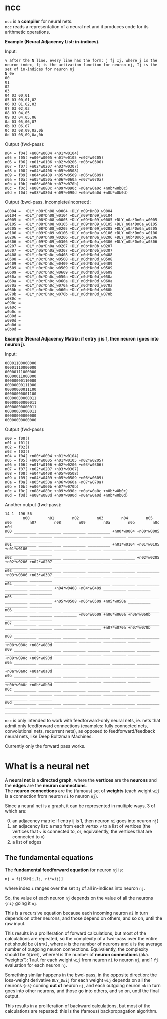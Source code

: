 # ncc

`ncc` is a **compiler** for neural nets.  
`ncc` reads a representation of a neural net and it produces code for its arithmetic operations.  

**Example (Neural Adjacency List: in-indices).**

Input:

```
% after the N line, every line has the form: j fj Ij, where j is the neuron index, fj is the activation function for neuron nj, Ij is the set of in-indices for neuron nj
N 0e
00
01
02
03
04 03 00,01
05 03 00,01,02
06 03 01,02,03
07 03 02,03
08 03 04,05
09 03 04,05,06
0a 03 05,06,07
0b 03 06,07
0c 03 08,09,0a,0b
0d 03 08,09,0a,0b
```

Output (fwd-pass):

```
n04 = f04( +n00*w0004 +n01*w0104)
n05 = f05( +n00*w0005 +n01*w0105 +n02*w0205)
n06 = f06( +n01*w0106 +n02*w0206 +n03*w0306)
n07 = f07( +n02*w0207 +n03*w0307)
n08 = f08( +n04*w0408 +n05*w0508)
n09 = f09( +n04*w0409 +n05*w0509 +n06*w0609)
n0a = f0a( +n05*w050a +n06*w060a +n07*w070a)
n0b = f0b( +n06*w060b +n07*w070b)
n0c = f0c( +n08*w080c +n09*w090c +n0a*w0a0c +n0b*w0b0c)
n0d = f0d( +n08*w080d +n09*w090d +n0a*w0a0d +n0b*w0b0d)
```

Output (bwd-pass, incomplete/incorrect):

```
w0004 =  +DLY_n08*Dn08_w0004 +DLY_n09*Dn09_w0004
w0104 =  +DLY_n08*Dn08_w0104 +DLY_n09*Dn09_w0104
w0005 =  +DLY_n08*Dn08_w0005 +DLY_n09*Dn09_w0005 +DLY_n0a*Dn0a_w0005
w0105 =  +DLY_n08*Dn08_w0105 +DLY_n09*Dn09_w0105 +DLY_n0a*Dn0a_w0105
w0205 =  +DLY_n08*Dn08_w0205 +DLY_n09*Dn09_w0205 +DLY_n0a*Dn0a_w0205
w0106 =  +DLY_n09*Dn09_w0106 +DLY_n0a*Dn0a_w0106 +DLY_n0b*Dn0b_w0106
w0206 =  +DLY_n09*Dn09_w0206 +DLY_n0a*Dn0a_w0206 +DLY_n0b*Dn0b_w0206
w0306 =  +DLY_n09*Dn09_w0306 +DLY_n0a*Dn0a_w0306 +DLY_n0b*Dn0b_w0306
w0207 =  +DLY_n0a*Dn0a_w0207 +DLY_n0b*Dn0b_w0207
w0307 =  +DLY_n0a*Dn0a_w0307 +DLY_n0b*Dn0b_w0307
w0408 =  +DLY_n0c*Dn0c_w0408 +DLY_n0d*Dn0d_w0408
w0508 =  +DLY_n0c*Dn0c_w0508 +DLY_n0d*Dn0d_w0508
w0409 =  +DLY_n0c*Dn0c_w0409 +DLY_n0d*Dn0d_w0409
w0509 =  +DLY_n0c*Dn0c_w0509 +DLY_n0d*Dn0d_w0509
w0609 =  +DLY_n0c*Dn0c_w0609 +DLY_n0d*Dn0d_w0609
w050a =  +DLY_n0c*Dn0c_w050a +DLY_n0d*Dn0d_w050a
w060a =  +DLY_n0c*Dn0c_w060a +DLY_n0d*Dn0d_w060a
w070a =  +DLY_n0c*Dn0c_w070a +DLY_n0d*Dn0d_w070a
w060b =  +DLY_n0c*Dn0c_w060b +DLY_n0d*Dn0d_w060b
w070b =  +DLY_n0c*Dn0c_w070b +DLY_n0d*Dn0d_w070b
w080c = 
w090c = 
w0a0c = 
w0b0c = 
w080d = 
w090d = 
w0a0d = 
w0b0d = 
```

**Example (Neural Adjacency Matrix: if entry ij is 1, then neuron i goes into neuron j).**

Input:

```
00001100000000
00001110000000
00000111000000
00000011000000
00000000110000
00000000111000
00000000011100
00000000001100
00000000000011
00000000000011
00000000000011
00000000000011
00000000000000
00000000000000
```

Output (fwd-pass):

```
n00 = f00()
n01 = f01()
n02 = f02()
n03 = f03()
n04 = f04( +n00*w0004 +n01*w0104)
n05 = f05( +n00*w0005 +n01*w0105 +n02*w0205)
n06 = f06( +n01*w0106 +n02*w0206 +n03*w0306)
n07 = f07( +n02*w0207 +n03*w0307)
n08 = f08( +n04*w0408 +n05*w0508)
n09 = f09( +n04*w0409 +n05*w0509 +n06*w0609)
n0a = f0a( +n05*w050a +n06*w060a +n07*w070a)
n0b = f0b( +n06*w060b +n07*w070b)
n0c = f0c( +n08*w080c +n09*w090c +n0a*w0a0c +n0b*w0b0c)
n0d = f0d( +n08*w080d +n09*w090d +n0a*w0a0d +n0b*w0b0d)
```

Another output (fwd-pass):

```
14 1  196 56
        n00        n01        n02        n03        n04        n05        n06        n07        n08        n09        n0a        n0b        n0c        n0d
n00 __________ __________ __________ __________ +n00*w0004 +n00*w0005 __________ __________ __________ __________ __________ __________ __________ __________
n01 __________ __________ __________ __________ +n01*w0104 +n01*w0105 +n01*w0106 __________ __________ __________ __________ __________ __________ __________
n02 __________ __________ __________ __________ __________ +n02*w0205 +n02*w0206 +n02*w0207 __________ __________ __________ __________ __________ __________
n03 __________ __________ __________ __________ __________ __________ +n03*w0306 +n03*w0307 __________ __________ __________ __________ __________ __________
n04 __________ __________ __________ __________ __________ __________ __________ __________ +n04*w0408 +n04*w0409 __________ __________ __________ __________
n05 __________ __________ __________ __________ __________ __________ __________ __________ +n05*w0508 +n05*w0509 +n05*w050a __________ __________ __________
n06 __________ __________ __________ __________ __________ __________ __________ __________ __________ +n06*w0609 +n06*w060a +n06*w060b __________ __________
n07 __________ __________ __________ __________ __________ __________ __________ __________ __________ __________ +n07*w070a +n07*w070b __________ __________
n08 __________ __________ __________ __________ __________ __________ __________ __________ __________ __________ __________ __________ +n08*w080c +n08*w080d
n09 __________ __________ __________ __________ __________ __________ __________ __________ __________ __________ __________ __________ +n09*w090c +n09*w090d
n0a __________ __________ __________ __________ __________ __________ __________ __________ __________ __________ __________ __________ +n0a*w0a0c +n0a*w0a0d
n0b __________ __________ __________ __________ __________ __________ __________ __________ __________ __________ __________ __________ +n0b*w0b0c +n0b*w0b0d
n0c __________ __________ __________ __________ __________ __________ __________ __________ __________ __________ __________ __________ __________ __________
n0d __________ __________ __________ __________ __________ __________ __________ __________ __________ __________ __________ __________ __________ __________
```


`ncc` is only intended to work with feedforward-only neural nets, ie. nets that admit only feedforward connections (examples: fully connected nets, convolutional nets, recurrent nets), as opposed to feedforward/feedback neural nets, like Deep Boltzman Machines.

Currently only the forward pass works.

# What is a neural net

A **neural net** is a **directed graph**, where the **vertices** are the **neurons** and the **edges** are the **neuron connections**.  
The **neuron connections** are the (famous) set of **weights** (each weight `wij` is a connection from neuron `ni` to neuron `nj`).  

Since a neural net is a graph, it can be represented in multiple ways, 3 of which are:

0. an adjacency matrix: if entry ij is 1, then neuron `ni` goes into neuron `nj`)
1. an adjacency list: a map from each vertex `v` to a list of vertices (the vertices that `v` is connected to, or, equivalently, the vertices that are connected to `v`)
2. a list of edges

## The fundamental equations

The **fundamental feedforward equation** for neuron `nj` is:

```
nj = fj[SUM[i,Ij, ni*wij]]
```

where index `i` ranges over the set `Ij` of all in-indices into neuron `nj`.

So, the value of each neuron `nj` depends on the value of all the neurons `{ni}` going it `nj`.

This is a recursive equation because each incoming neuron `ni` in turn depends on other neurons, and those depend on others, and so on, until the raw input.

This results in a proliferation of forward calculations, but most of the calculations are repeated, so the complexity of a fwd-pass over the entire net should be `O[N*K]`, where `N` is the number of neurons and `K` is the average number of outgoing neuron connections. Equivalently, the complexity should be `O[W+N]`, where `W` is the number of **neuron connections** (aka. "weights"): 1 `mul` for each weight `wij` from neuron `ni` to neuron `nj`, and 1 `fj` evaluation for each neuron `nj`.

Something similar happens in the bwd-pass, in the opposite direction: the loss-weight derivative `DLY_Dwij` for each weight `wij` depends on all the neurons `{nk}` coming **out of** neuron `nj`, and each outgoing neuron `nk` in turn goes into other neurons, and those go into others, and so on, until the final output.

This results in a proliferation of backward calculations, but most of the calculations are repeated: this is the (famous) backpropagation algorithm.
